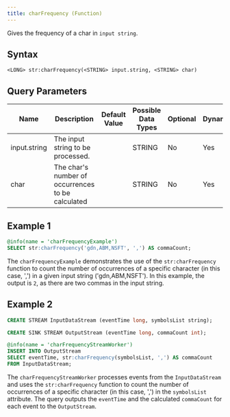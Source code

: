 ```yaml
---
title: charFrequency (Function)
---
```


Gives the frequency of a char in `input string`.

## Syntax

    <LONG> str:charFrequency(<STRING> input.string, <STRING> char)

## Query Parameters

| Name         | Description                                        | Default Value | Possible Data Types | Optional | Dynamic |
|--------------|----------------------------------------------------|---------------|---------------------|----------|---------|
| input.string | The input string to be processed.                  |               | STRING              | No       | Yes     |
| char         | The char's number of occurrences to be calculated |               | STRING              | No       | Yes     |

## Example 1

```sql
@info(name = 'charFrequencyExample')
SELECT str:charFrequency('gdn,ABM,NSFT', ',') AS commaCount;
```

The `charFrequencyExample` demonstrates the use of the `str:charFrequency` function to count the number of occurrences of a specific character (in this case, ',') in a given input string ('gdn,ABM,NSFT'). In this example, the output is `2`, as there are two commas in the input string.

## Example 2

```sql
CREATE STREAM InputDataStream (eventTime long, symbolsList string);

CREATE SINK STREAM OutputStream (eventTime long, commaCount int);

@info(name = 'charFrequencyStreamWorker')
INSERT INTO OutputStream
SELECT eventTime, str:charFrequency(symbolsList, ',') AS commaCount
FROM InputDataStream;
```

The `charFrequencyStreamWorker` processes events from the `InputDataStream` and uses the `str:charFrequency` function to count the number of occurrences of a specific character (in this case, ',') in the `symbolsList` attribute. The query outputs the `eventTime` and the calculated `commaCount` for each event to the `OutputStream`.
